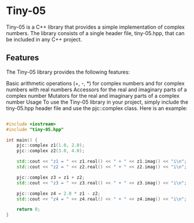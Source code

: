 # Tiny-05
Tiny-05 is a C++ library that provides a simple implementation of complex numbers. The library consists of a single header file, tiny-05.hpp, that can be included in any C++ project.

## Features
The Tiny-05 library provides the following features:

Basic arithmetic operations (+, -, *) for complex numbers and for complex numbers with real numbers
Accessors for the real and imaginary parts of a complex number
Mutators for the real and imaginary parts of a complex number
Usage
To use the Tiny-05 library in your project, simply include the tiny-05.hpp header file and use the pjc::complex class. Here is an example:

```c++

#include <iostream>
#include "tiny-05.hpp"

int main() {
    pjc::complex z1(1.0, 2.0);
    pjc::complex z2(3.0, 4.0);

    std::cout << "z1 = " << z1.real() << " + " << z1.imag() << "i\n";
    std::cout << "z2 = " << z2.real() << " + " << z2.imag() << "i\n";

    pjc::complex z3 = z1 + z2;
    std::cout << "z3 = " << z3.real() << " + " << z3.imag() << "i\n";

    pjc::complex z4 = 2.0 * z1 - z2;
    std::cout << "z4 = " << z4.real() << " + " << z4.imag() << "i\n";

    return 0;
}
```
